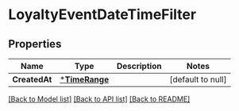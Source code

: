 # LoyaltyEventDateTimeFilter

## Properties
Name | Type | Description | Notes
------------ | ------------- | ------------- | -------------
**CreatedAt** | [***TimeRange**](TimeRange.md) |  | [default to null]

[[Back to Model list]](../README.md#documentation-for-models) [[Back to API list]](../README.md#documentation-for-api-endpoints) [[Back to README]](../README.md)

